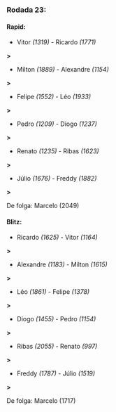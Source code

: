 ### Rodada 23:

#### Rapid:

* Vitor *(1319)*     -     Ricardo *(1771)*

 **>** 
* Milton *(1889)*     -     Alexandre *(1154)*

 **>** 
* Felipe *(1552)*     -     Léo *(1933)*

 **>** 
* Pedro *(1209)*     -     Diogo *(1237)*

 **>** 
* Renato *(1235)*     -     Ribas *(1623)*

 **>** 
* Júlio *(1676)*     -     Freddy *(1882)*

 **>** 

De folga: Marcelo (2049)

#### Blitz:

* Ricardo *(1625)*     -     Vitor *(1164)*

 **>** 
* Alexandre *(1183)*     -     Milton *(1615)*

 **>** 
* Léo *(1861)*     -     Felipe *(1378)*

 **>** 
* Diogo *(1455)*     -     Pedro *(1154)*

 **>** 
* Ribas *(2055)*     -     Renato *(997)*

 **>** 
* Freddy *(1787)*     -     Júlio *(1519)*

 **>** 

De folga: Marcelo (1717)

